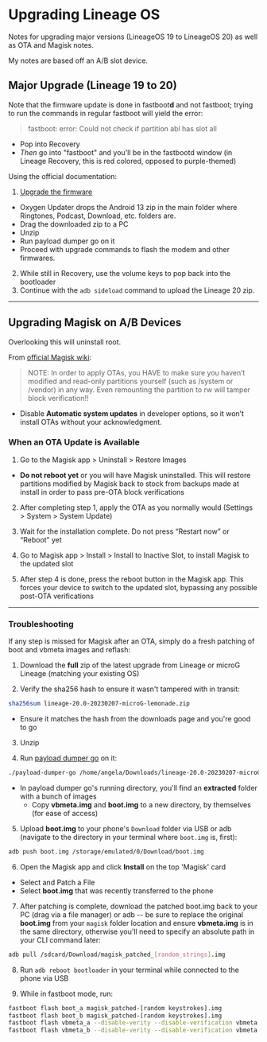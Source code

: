 # Upgrading Lineage OS
Notes for upgrading major versions (LineageOS 19 to LineageOS 20) as well as OTA and Magisk notes.

My notes are based off an A/B slot device.

## Major Upgrade (Lineage 19 to 20)
Note that the firmware update is done in fastboot**d** and not fastboot; trying to run the commands in regular fastboot will yield the error:
> fastboot: error: Could not check if partition abl has slot all

 - Pop into Recovery
 - *Then* go into "fastboot" and you'll be in the fastbootd window (in Lineage Recovery, this is red colored, opposed to purple-themed)

Using the official documentation:
1. [Upgrade the firmware](https://wiki.lineageos.org/devices/lemonade/fw_update)
  - Oxygen Updater drops the Android 13 zip in the main folder where Ringtones, Podcast, Download, etc. folders are.
  - Drag the downloaded zip to a PC
  - Unzip
  - Run payload dumper go on it
  - Proceed with upgrade commands to flash the modem and other firmwares.


2. While still in Recovery, use the volume keys to pop back into the bootloader
3. Continue with the `adb sideload` command to upload the Lineage 20 zip.


***

## Upgrading Magisk on A/B Devices
Overlooking this will uninstall root.

From [official Magisk wiki](https://topjohnwu.github.io/Magisk/ota.html):
> NOTE: In order to apply OTAs, you HAVE to make sure you haven’t modified and read-only partitions yourself (such as /system or /vendor) in any way. Even remounting the partition to rw will tamper block verification!!

- Disable **Automatic system updates** in developer options, so it won’t install OTAs without your acknowledgment.


### When an OTA Update is Available
1. Go to the Magisk app > Uninstall > Restore Images
  - **Do not reboot yet** or you will have Magisk uninstalled. This will restore partitions modified by Magisk back to stock from backups made at install in order to pass pre-OTA block verifications


2. After completing step 1, apply the OTA as you normally would (Settings > System > System Update)

3. Wait for the installation complete. Do not press “Restart now” or “Reboot” yet

4. Go to Magisk app > Install > Install to Inactive Slot, to install Magisk to the updated slot

5. After step 4 is done, press the reboot button in the Magisk app. This forces your device to switch to the updated slot, bypassing any possible post-OTA verifications

***

### Troubleshooting
If any step is missed for Magisk after an OTA, simply do a fresh patching of boot and vbmeta images and reflash:
1. Download the **full** zip of the latest upgrade from Lineage or microG Lineage (matching your existing OS)

2. Verify the sha256 hash to ensure it wasn't tampered with in transit:
```bash
sha256sum lineage-20.0-20230207-microG-lemonade.zip
```
  - Ensure it matches the hash from the downloads page and you're good to go

3. Unzip

4. Run [payload dumper go](https://github.com/ssut/payload-dumper-go) on it:
```bash
./payload-dumper-go /home/angela/Downloads/lineage-20.0-20230207-microG-lemonade/payload.bin
```
  - In payload dumper go's running directory, you'll find an **extracted** folder with a bunch of images
    - Copy **vbmeta.img** and **boot.img** to a new directory, by themselves (for ease of access)


5. Upload **boot.img** to your phone's `Download` folder via USB or adb (navigate to the directory in your terminal where `boot.img` is, first):
```bash
adb push boot.img /storage/emulated/0/Download/boot.img
```

6. Open the Magisk app and click **Install** on the top 'Magisk' card
  - Select and Patch a File
  - Select **boot.img** that was recently transferred to the phone

7. After patching is complete, download the patched boot.img back to your PC (drag via a file manager) or adb -- be sure to replace the original **boot.img** from your `magisk` folder location and ensure **vbmeta.img** is in the same directory, otherwise you'll need to specify an absolute path in your CLI command later:
```bash
adb pull /sdcard/Download/magisk_patched_[random_strings].img
```

8. Run `adb reboot bootloader` in your terminal while connected to the phone via USB

9. While in fastboot mode, run:
```bash
fastboot flash boot_a magisk_patched-[random keystrokes].img
fastboot flash boot_b magisk_patched-[random keystrokes].img
fastboot flash vbmeta_a --disable-verity --disable-verification vbmeta.img
fastboot flash vbmeta_b --disable-verity --disable-verification vbmeta.img
```
